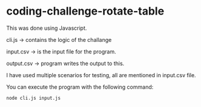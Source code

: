 # coding-challenge-rotate-table

This was done using Javascript.

cli.js -> contains the logic of the challange

input.csv -> is the input file for the program.

output.csv -> program writes the output to this.


I have used multiple scenarios for testing, all are mentioned in input.csv file.

You can execute the program with the following command:

`node cli.js input.js`

